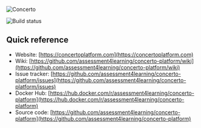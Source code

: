 ![Concerto](https://raw.githubusercontent.com/assessment4learning/concerto-platform/master/docs/concerto-logo-dark.png)

![Build status](https://travis-ci.org/assessment4learning/concerto-platform.svg?branch=master)

Quick reference
-----------------------

* Website: [https://concertoplatform.com](https://concertoplatform.com)
* Wiki: [https://github.com/assessment4learning/concerto-platform/wiki](https://github.com/assessment4learning/concerto-platform/wiki)
* Issue tracker: [https://github.com/assessment4learning/concerto-platform/issues](https://github.com/assessment4learning/concerto-platform/issues)
* Docker Hub: [https://hub.docker.com/r/assessment4learning/concerto-platform](https://hub.docker.com/r/assessment4learning/concerto-platform)
* Source code: [https://github.com/assessment4learning/concerto-platform](https://github.com/assessment4learning/concerto-platform)
